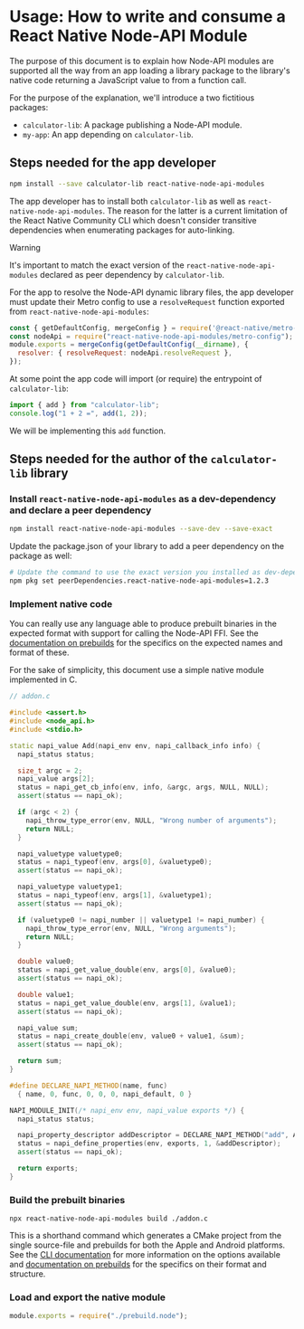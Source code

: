 # Usage: How to write and consume a React Native Node-API Module

The purpose of this document is to explain how Node-API modules are supported all the way from an app loading a library package to the library's native code returning a JavaScript value to from a function call.

For the purpose of the explanation, we'll introduce a two fictitious packages:
- `calculator-lib`: A package publishing a Node-API module.
- `my-app`: An app depending on `calculator-lib`.

## Steps needed for the app developer

```bash
npm install --save calculator-lib react-native-node-api-modules
```

The app developer has to install both `calculator-lib` as well as `react-native-node-api-modules`.
The reason for the latter is a current limitation of the React Native Community CLI which doesn't consider transitive dependencies when enumerating packages for auto-linking.

> [!WARNING]
>  It's important to match the exact version of the `react-native-node-api-modules` declared as peer dependency by `calculator-lib`.

For the app to resolve the Node-API dynamic library files, the app developer must update their Metro config to use a `resolveRequest` function exported from `react-native-node-api-modules`:

```javascript
const { getDefaultConfig, mergeConfig } = require('@react-native/metro-config');
const nodeApi = require("react-native-node-api-modules/metro-config");
module.exports = mergeConfig(getDefaultConfig(__dirname), {
  resolver: { resolveRequest: nodeApi.resolveRequest },
});
```

At some point the app code will import (or require) the entrypoint of `calculator-lib`:

```javascript
import { add } from "calculator-lib";
console.log("1 + 2 =", add(1, 2));
```

We will be implementing this `add` function.

## Steps needed for the author of the `calculator-lib` library

### Install `react-native-node-api-modules` as a dev-dependency and declare a peer dependency

```bash
npm install react-native-node-api-modules --save-dev --save-exact
```

Update the package.json of your library to add a peer dependency on the package as well:

```bash
# Update the command to use the exact version you installed as dev-dependency
npm pkg set peerDependencies.react-native-node-api-modules=1.2.3
```

### Implement native code

You can really use any language able to produce prebuilt binaries in the expected format with support for calling the Node-API FFI. See the [documentation on prebuilds](./PREBUILDS.md) for the specifics on the expected names and format of these.

For the sake of simplicity, this document use a simple native module implemented in C.

```cpp
// addon.c

#include <assert.h>
#include <node_api.h>
#include <stdio.h>

static napi_value Add(napi_env env, napi_callback_info info) {
  napi_status status;

  size_t argc = 2;
  napi_value args[2];
  status = napi_get_cb_info(env, info, &argc, args, NULL, NULL);
  assert(status == napi_ok);

  if (argc < 2) {
    napi_throw_type_error(env, NULL, "Wrong number of arguments");
    return NULL;
  }

  napi_valuetype valuetype0;
  status = napi_typeof(env, args[0], &valuetype0);
  assert(status == napi_ok);

  napi_valuetype valuetype1;
  status = napi_typeof(env, args[1], &valuetype1);
  assert(status == napi_ok);

  if (valuetype0 != napi_number || valuetype1 != napi_number) {
    napi_throw_type_error(env, NULL, "Wrong arguments");
    return NULL;
  }

  double value0;
  status = napi_get_value_double(env, args[0], &value0);
  assert(status == napi_ok);

  double value1;
  status = napi_get_value_double(env, args[1], &value1);
  assert(status == napi_ok);

  napi_value sum;
  status = napi_create_double(env, value0 + value1, &sum);
  assert(status == napi_ok);

  return sum;
}

#define DECLARE_NAPI_METHOD(name, func)                                        \
  { name, 0, func, 0, 0, 0, napi_default, 0 }

NAPI_MODULE_INIT(/* napi_env env, napi_value exports */) {
  napi_status status;

  napi_property_descriptor addDescriptor = DECLARE_NAPI_METHOD("add", Add);
  status = napi_define_properties(env, exports, 1, &addDescriptor);
  assert(status == napi_ok);

  return exports;
}
```

### Build the prebuilt binaries

```
npx react-native-node-api-modules build ./addon.c
```

This is a shorthand command which generates a CMake project from the single source-file and prebuilds for both the Apple and Android platforms. See the [CLI documentation](./CLI.md) for more information on the options available and [documentation on prebuilds](./PREBUILDS.md) for the specifics on their format and structure.

<!-- TODO: Add a listing of the files produced when running command: Some temp (cached) CMakeList.txt, the CMake project dir, 2x platform specific prebuild directories -->

### Load and export the native module

```javascript
module.exports = require("./prebuild.node");
```
